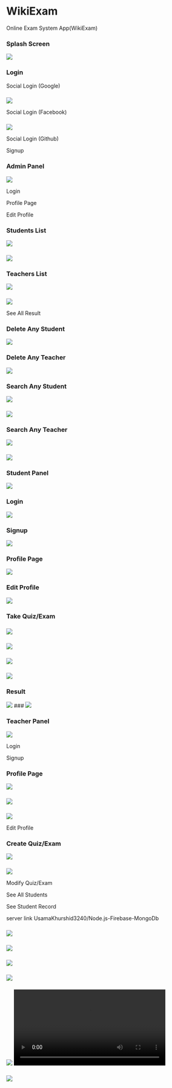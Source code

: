 # WikiExam
Online Exam System App(WikiExam)


### Splash Screen
<img src="src\assets\ScreenShots\splash.PNG">

### Login

Social Login (Google)

### 
<img src="src\assets\ScreenShots\gg.PNG">

Social Login (Facebook)

### 
<img src="src\assets\ScreenShots\fb.PNG">

Social Login (Github)

Signup

### Admin Panel
 
<img src="src\assets\ScreenShots\adm.PNG">

Login

Profile Page

Edit Profile

### Students List
<img src="src\assets\ScreenShots\studentlist.PNG">

###
<img src="src\assets\ScreenShots\mb.PNG">

### Teachers List
<img src="src\assets\ScreenShots\teacherlist.PNG">

###
<img src="src\assets\ScreenShots\mb1.PNG">

See All Result

### Delete Any Student
<img src="src\assets\ScreenShots\studentlist.PNG">

### Delete Any Teacher
<img src="src\assets\ScreenShots\teacherlist.PNG">


### Search Any Student
<img src="src\assets\ScreenShots\srch1.PNG">

###
<img src="src\assets\ScreenShots\srch2.PNG">

### Search Any Teacher
<img src="src\assets\ScreenShots\tsrch.PNG">

###
<img src="src\assets\ScreenShots\tsrch1.PNG">

### Student Panel

<img src="src\assets\ScreenShots\stm.PNG">

### Login
<img src="src\assets\ScreenShots\login.PNG">

### Signup
<img src="src\assets\ScreenShots\Signup.PNG">

###  Profile Page
<img src="src\assets\ScreenShots\stprofile.PNG">

### Edit Profile
<img src="src\assets\ScreenShots\onedit.PNG">


### Take Quiz/Exam

### 
<img src="src\assets\ScreenShots\tkq.PNG">

###
<img src="src\assets\ScreenShots\tk1.PNG">

### 
<img src="src\assets\ScreenShots\tk2.PNG">

### 
<img src="src\assets\ScreenShots\tk3.PNG">



### Result
<img src="src\assets\ScreenShots\res.PNG">
### 
<img src="src\assets\ScreenShots\res1.PNG">

### Teacher Panel

<img src="src\assets\ScreenShots\tm.PNG">

Login

Signup

### Profile Page
<img src="src\assets\ScreenShots\tp.PNG">

### 
<img src="src\assets\ScreenShots\tp1.PNG">

### 
<img src="src\assets\ScreenShots\tp2.PNG">

Edit Profile

### Create Quiz/Exam
<img src="src\assets\ScreenShots\add1.PNG">

### 
<img src="src\assets\ScreenShots\addquiz.PNG">


Modify Quiz/Exam

See All Students

See Student Record

server link
UsamaKhurshid3240/Node.js-Firebase-MongoDb













### 
<img src="src\assets\ScreenShots\role.PNG">



### 
<img src="src\assets\ScreenShots\role1.PNG">



### 
<img src="src\assets\ScreenShots\pass.PNG">




### 
<img src="src\assets\ScreenShots\gender.PNG">


### 
<img src="src\assets\ScreenShots\dobn.PNG">














<video width="400" controls>
  <source src="src\assets\ScreenShots\Videos\splashscreen.MOV" type="video/mp4">
  
</video>




### 
<img src="src\assets\ScreenShots\netlify.PNG">


